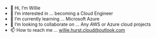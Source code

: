 - 👋 Hi, I’m Willie
- 👀 I’m interested in ... becoming a Cloud Engineer
- 🌱 I’m currently learning ... Microsoft Azure 
- 💞️ I’m looking to collaborate on ... Any AWS or Azure cloud projects
- 📫 How to reach me ... willie.hurst.cloud@outlook.com 

<!---
hurstw1207/hurstw1207 is a ✨ special ✨ repository because its `README.md` (this file) appears on your GitHub profile.
You can click the Preview link to take a look at your changes.
--->
